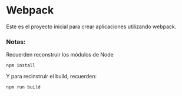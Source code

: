 # Webpack

Este es el proyecto inicial para crear aplicaciones utilizando webpack.

### Notas:
Recuerden reconstruir los módulos de Node
```
npm install
```

Y para recinstruir el build, recuerden:
```
npm run build
```
